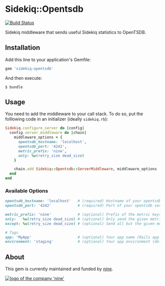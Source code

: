 # Sidekiq::Opentsdb

[![Build Status](https://travis-ci.org/ninech/sidekiq-opentsdb.svg?branch=master)](https://travis-ci.org/ninech/sidekiq-opentsdb)

Sidekiq middleware that sends useful Sidekiq statistics to OpenTSDB.

## Installation

Add this line to your application's Gemfile:

```ruby
gem 'sidekiq-opentsdb'
```

And then execute:

    $ bundle

## Usage

You need to add the middleware to your call stack. To do so, put the folllowing code in an initializer (ideally `sidekiq.rb`):

```ruby
Sidekiq.configure_server do |config|
  config.server_middleware do |chain|
    middleware_options = {
      opentsdb_hostname: 'localhost',
      opentsdb_port: '4242',
      metric_prefix: 'nine',
      only: %w(retry_size dead_size)
    }

    chain.add Sidekiq::Opentsdb::ServerMiddleware, middleware_options
  end
end
```

### Available Options

```ruby
opentsdb_hostname: 'localhost'   # (required) Hostname of your opentsdb server.
opentsdb_port: '4242'            # (required) Port of your opentsdb server.

metric_prefix: 'nine'            # (optional) Prefix of the metric keys (default: '').
only:   %w(retry_size dead_size) # (optional) Only send the given metrics to OpenTSDB.
except: %w(retry_size dead_size) # (optional) Send all but the given metrics to OpenTSDB.

# Tags
app: 'MyApp'                     # (optional) Your app name (Rails app name if available)
environment: 'staging'           # (optional) Your app environment (default: ENV['RACK_ENV'])
```

## About

This gem is currently maintained and funded by [nine](https://nine.ch).

[![logo of the company 'nine'](https://logo.apps.at-nine.ch/Dmqied_eSaoBMQwk3vVgn4UIgDo=/trim/500x0/logo_claim.png)](https://www.nine.ch)
